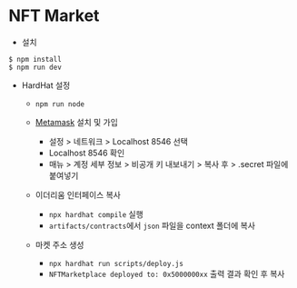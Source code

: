 # NFT Market

- 설치

```
$ npm install
$ npm run dev
```

- HardHat 설정

  - `npm run node`

  - [Metamask](https://metamask.io/) 설치 및 가입

    - 설정 > 네트워크 > Localhost 8546 선택
    - Localhost 8546 확인
    - 매뉴 > 계정 세부 정보 > 비공개 키 내보내기 > 복사 후 > .secret 파일에 붙여넣기

  - 이더리움 인터페이스 복사

    - `npx hardhat compile` 실행
    - `artifacts/contracts`에서 `json` 파일을 context 폴더에 복사

  - 마켓 주소 생성

    - `npx hardhat run scripts/deploy.js`
    - `NFTMarketplace deployed to: 0x5000000xx` 출력 결과 확인 후 복사
